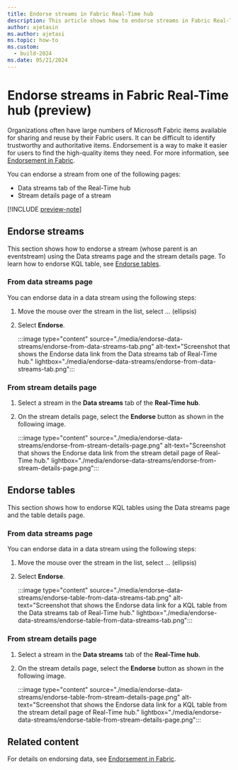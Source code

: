 ```yaml
---
title: Endorse streams in Fabric Real-Time hub
description: This article shows how to endorse streams in Fabric Real-Time hub.
author: ajetasin
ms.author: ajetasi
ms.topic: how-to
ms.custom:
  - build-2024
ms.date: 05/21/2024
---
```


# Endorse streams in Fabric Real-Time hub (preview)
Organizations often have large numbers of Microsoft Fabric items available for sharing and reuse by their Fabric users. It can be difficult to identify trustworthy and authoritative items. Endorsement is a way to make it easier for users to find the high-quality items they need. For more information, see [Endorsement in Fabric](../get-started/endorsement-promote-certify.md).  

You can endorse a stream from one of the following pages:

- Data streams tab of the Real-Time hub
- Stream details page of a stream

[!INCLUDE [preview-note](./includes/preview-note.md)]

## Endorse streams
This section shows how to endorse a stream (whose parent is an eventstream) using the Data streams page and the stream details page. To learn how to endorse KQL table, see [Endorse tables](#endorse-tables).

### From data streams page

You can endorse data in a data stream using the following steps:

1. Move the mouse over the stream in the list, select ... (ellipsis)
1. Select **Endorse**. 

    :::image type="content" source="./media/endorse-data-streams/endorse-from-data-streams-tab.png" alt-text="Screenshot that shows the Endorse data link from the Data streams tab of Real-Time hub." lightbox="./media/endorse-data-streams/endorse-from-data-streams-tab.png":::

### From stream details page

1. Select a stream in the **Data streams** tab of the **Real-Time hub**.
1. On the stream details page, select the **Endorse** button as shown in the following image.

    :::image type="content" source="./media/endorse-data-streams/endorse-from-stream-details-page.png" alt-text="Screenshot that shows the Endorse data link from the stream detail page of Real-Time hub." lightbox="./media/endorse-data-streams/endorse-from-stream-details-page.png":::

## Endorse tables
This section shows how to endorse KQL tables using the Data streams page and the table details page.

### From data streams page

You can endorse data in a data stream using the following steps:

1. Move the mouse over the stream in the list, select ... (ellipsis)
1. Select **Endorse**. 

    :::image type="content" source="./media/endorse-data-streams/endorse-table-from-data-streams-tab.png" alt-text="Screenshot that shows the Endorse data link for a KQL table from the Data streams tab of Real-Time hub." lightbox="./media/endorse-data-streams/endorse-table-from-data-streams-tab.png":::

### From stream details page

1. Select a stream in the **Data streams** tab of the **Real-Time hub**.
1. On the stream details page, select the **Endorse** button as shown in the following image.

    :::image type="content" source="./media/endorse-data-streams/endorse-table-from-stream-details-page.png" alt-text="Screenshot that shows the Endorse data link for a KQL table from the stream detail page of Real-Time hub." lightbox="./media/endorse-data-streams/endorse-table-from-stream-details-page.png":::

    



## Related content
For details on endorsing data, see [Endorsement in Fabric](../get-started/endorsement-promote-certify.md).
